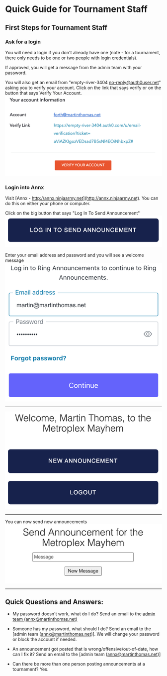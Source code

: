 # Quick Guide for Tournament Staff

## First Steps for Tournament Staff

### Ask for a login
You will need a login if you don't already have one (note - for a tournament, there only needs to be one or two people 
with login credentials).

If approved, you will get a message from the admin team with your password.

You will also get an email from "empty-river-3404 <no-reply@auth0user.net>" asking you to verify your account.  Click on the link that says verify or on the button that says Verify Your Account.
![verify email image](/assets/img/verify_account.png)
### Login into Annx
Visit [Annx - http://annx.ninjaarmy.net](http://annx.ninjaarmy.net). You can do this on either your phone or computer.

Click on the big button that says "Log In To Send Announcement"
![Login buttn img](/assets/img/loginbutton.png)

Enter your email address and password and you will see a welcome message
![email entry](/assets/img/email_entry.png)

--- 

![welcome](/assets/img/welcome.png)

---

You can now send new announcements
![send announcement](/assets/img/send_announcement.png)

---

## Quick Questions and Answers:

- My password doesn't work, what do I do? Send an email to the [admin team (annx@martinthomas.net)](mailto:annx@martinthomas.net)

- Someone has my password, what should I do? Send an email to the [admin team (annx@martinthomas.net)].  We will change your password or block the account if needed.

- An announcement got posted that is wrong/offensive/out-of-date, how can I fix it? Send an email to the [admin team (annx@martinthomas.net)]

- Can there be more than one person posting announcements at a tournament? Yes.
